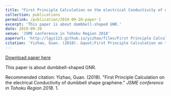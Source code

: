 ```yaml
---
title: "First Principle Calculation on the electrical Conductivity of dumbbell shape graphene"
collection: publications
permalink: /publication/2019-09-20-paper-1
excerpt: 'This paper is about dumbbell-shaped GNR.'
date: 2019-09-20
venue: 'JSME conference in Tohoku Region 2018'
paperurl: 'http://lgyz123.github.io/yizhao/files/First Principle Calculation on the electrical Conductivity of dumbbell shape graphene.pdf'
citation: 'Yizhao, Guan. (2018). &quot;First Principle Calculation on the electrical Conductivity of dumbbell shape graphene.&quot; <i>JSME conference in Tohoku Region 2018</i>. 1.'
---
```


<a href='http://lgyz123.github.io/yizhao/files/First Principle Calculation on the electrical Conductivity of dumbbell shape graphene.pdf'>Download paper here</a>

This paper is about dumbbell-shaped GNR.

Recommended citation: Yizhao, Guan. (2018). "First Principle Calculation on the electrical Conductivity of dumbbell shape graphene." <i>JSME conference in Tohoku Region 2018</i>. 1.